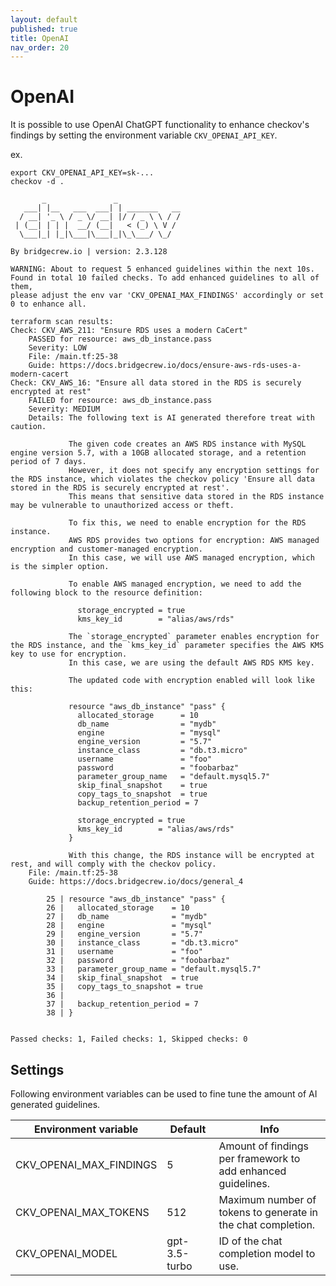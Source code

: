 ```yaml
---
layout: default
published: true
title: OpenAI
nav_order: 20
---
```


# OpenAI

It is possible to use OpenAI ChatGPT functionality to enhance checkov's findings by setting the environment variable `CKV_OPENAI_API_KEY`.

ex.
```shell
export CKV_OPENAI_API_KEY=sk-...
checkov -d . 

       _               _              
   ___| |__   ___  ___| | _______   __
  / __| '_ \ / _ \/ __| |/ / _ \ \ / /
 | (__| | | |  __/ (__|   < (_) \ V / 
  \___|_| |_|\___|\___|_|\_\___/ \_/  
                                      
By bridgecrew.io | version: 2.3.128

WARNING: About to request 5 enhanced guidelines within the next 10s.
Found in total 10 failed checks. To add enhanced guidelines to all of them,
please adjust the env var 'CKV_OPENAI_MAX_FINDINGS' accordingly or set 0 to enhance all.

terraform scan results:
Check: CKV_AWS_211: "Ensure RDS uses a modern CaCert"
	PASSED for resource: aws_db_instance.pass
	Severity: LOW
	File: /main.tf:25-38
	Guide: https://docs.bridgecrew.io/docs/ensure-aws-rds-uses-a-modern-cacert
Check: CKV_AWS_16: "Ensure all data stored in the RDS is securely encrypted at rest"
	FAILED for resource: aws_db_instance.pass
	Severity: MEDIUM
	Details: The following text is AI generated therefore treat with caution.
	         
	         The given code creates an AWS RDS instance with MySQL engine version 5.7, with a 10GB allocated storage, and a retention period of 7 days.
	         However, it does not specify any encryption settings for the RDS instance, which violates the checkov policy 'Ensure all data stored in the RDS is securely encrypted at rest'.
	         This means that sensitive data stored in the RDS instance may be vulnerable to unauthorized access or theft.
	         
	         To fix this, we need to enable encryption for the RDS instance.
	         AWS RDS provides two options for encryption: AWS managed encryption and customer-managed encryption.
	         In this case, we will use AWS managed encryption, which is the simpler option.
	         
	         To enable AWS managed encryption, we need to add the following block to the resource definition:
	         
	           storage_encrypted = true
	           kms_key_id        = "alias/aws/rds"
	         
	         The `storage_encrypted` parameter enables encryption for the RDS instance, and the `kms_key_id` parameter specifies the AWS KMS key to use for encryption.
	         In this case, we are using the default AWS RDS KMS key.
	         
	         The updated code with encryption enabled will look like this:
	         
	         resource "aws_db_instance" "pass" {
	           allocated_storage      = 10
	           db_name                = "mydb"
	           engine                 = "mysql"
	           engine_version         = "5.7"
	           instance_class         = "db.t3.micro"
	           username               = "foo"
	           password               = "foobarbaz"
	           parameter_group_name   = "default.mysql5.7"
	           skip_final_snapshot    = true
	           copy_tags_to_snapshot  = true
	           backup_retention_period = 7
	         
	           storage_encrypted = true
	           kms_key_id        = "alias/aws/rds"
	         }
	         
	         With this change, the RDS instance will be encrypted at rest, and will comply with the checkov policy.
	File: /main.tf:25-38
	Guide: https://docs.bridgecrew.io/docs/general_4

		25 | resource "aws_db_instance" "pass" {
		26 |   allocated_storage    = 10
		27 |   db_name              = "mydb"
		28 |   engine               = "mysql"
		29 |   engine_version       = "5.7"
		30 |   instance_class       = "db.t3.micro"
		31 |   username             = "foo"
		32 |   password             = "foobarbaz"
		33 |   parameter_group_name = "default.mysql5.7"
		34 |   skip_final_snapshot  = true
		35 |   copy_tags_to_snapshot = true
		36 | 
		37 |   backup_retention_period = 7
		38 | }


Passed checks: 1, Failed checks: 1, Skipped checks: 0
```

## Settings

Following environment variables can be used to fine tune the amount of AI generated guidelines.

| Environment variable    | Default       | Info                                                         |
|-------------------------|---------------|--------------------------------------------------------------|
| CKV_OPENAI_MAX_FINDINGS | 5             | Amount of findings per framework to add enhanced guidelines. |
| CKV_OPENAI_MAX_TOKENS   | 512           | Maximum number of tokens to generate in the chat completion. |
| CKV_OPENAI_MODEL        | gpt-3.5-turbo | ID of the chat completion model to use.                      |
